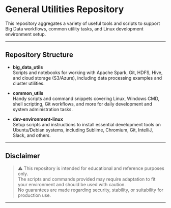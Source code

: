 # General Utilities Repository

This repository aggregates a variety of useful tools and scripts to support Big Data workflows, common utility tasks, and Linux development environment setup.

---

## Repository Structure

- **big_data_utils**  
  Scripts and notebooks for working with Apache Spark, Git, HDFS, Hive, and cloud storage (S3/Azure), including data processing examples and cluster utilities.

- **common_utils**  
  Handy scripts and command snippets covering Linux, Windows CMD, shell scripting, Git workflows, and more for daily development and system administration tasks.

- **dev-environment-linux**  
  Setup scripts and instructions to install essential development tools on Ubuntu/Debian systems, including Sublime, Chromium, Git, IntelliJ, Slack, and others.

---

## Disclaimer

> ⚠️ This repository is intended for educational and reference purposes only.  
> The scripts and commands provided may require adaptation to fit your environment and should be used with caution.  
> No guarantees are made regarding security, stability, or suitability for production use.

---
